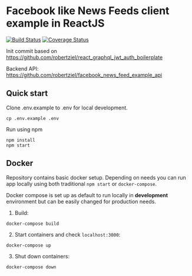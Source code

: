 # Facebook like News Feeds client example in ReactJS

[![Build Status](https://travis-ci.com/robertziel/facebook_news_feed_example_client.svg?branch=master)](https://travis-ci.com/robertziel/facebook_news_feed_example_client) [![Coverage Status](https://coveralls.io/repos/github/robertziel/facebook_news_feed_example_client/badge.svg?branch=master)](https://coveralls.io/github/robertziel/facebook_news_feed_example_client?branch=master)

Init commit based on https://github.com/robertziel/react_graphql_jwt_auth_boilerplate

Backend API: https://github.com/robertziel/facebook_news_feed_example_api

## Quick start

Clone .env.example to .env for local development.

```
cp .env.example .env
```

Run using npm
```
npm install
npm start
```

## Docker

Repository contains basic docker setup. Depending on needs you can run app locally using both traditional `npm start` or `docker-compose`.

Docker compose is set up as default to run locally in **development** environment but can be easily changed for production needs.

1. Build:
```
docker-compose build
```

2. Start containers and check `localhost:3000`:
```
docker-compose up
```

3. Shut down containers:
```
docker-compose down
```
